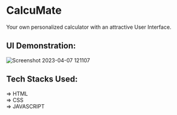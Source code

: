 # CalcuMate

Your own personalized calculator with an attractive User Interface.
<br />

## UI Demonstration:

![Screenshot 2023-04-07 121107](https://user-images.githubusercontent.com/96832359/230556137-2c35b5ca-3955-4727-a2e9-f673cc13a75b.png)
<br />

## Tech Stacks Used:

=> HTML <br />
=> CSS <br />
=> JAVASCRIPT <br />
